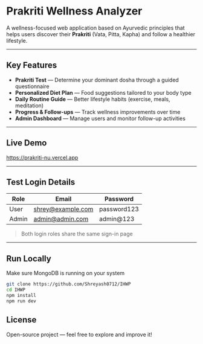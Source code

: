# Prakriti Wellness Analyzer

A wellness-focused web application based on Ayurvedic principles that helps users discover their **Prakriti** (Vata, Pitta, Kapha) and follow a healthier lifestyle.

---

## Key Features

- **Prakriti Test** — Determine your dominant dosha through a guided questionnaire  
- **Personalized Diet Plan** — Food suggestions tailored to your body type  
- **Daily Routine Guide** — Better lifestyle habits (exercise, meals, meditation)  
- **Progress & Follow-ups** — Track wellness improvements over time  
- **Admin Dashboard** — Manage users and monitor follow-up activities  

---

## Live Demo

https://prakriti-nu.vercel.app

---

## Test Login Details

| Role | Email | Password |
|------|-------|----------|
| User | shrey@example.com | password123 |
| Admin | admin@admin.com | admin@123 |

> Both login roles share the same sign-in page

---

## Run Locally

Make sure MongoDB is running on your system 

```bash
git clone https://github.com/Shreyash0712/IHWP
cd IHWP
npm install
npm run dev
```

## License

Open-source project — feel free to explore and improve it!
